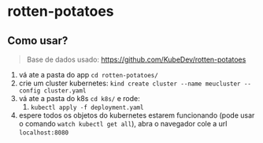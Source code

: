# rotten-potatoes

## Como usar?

> Base de dados usado: https://github.com/KubeDev/rotten-potatoes

1. vá ate a pasta do app `cd rotten-potatoes/`
1. crie um cluster kubernetes: `kind create cluster --name meucluster --config cluster.yaml`
1. vá ate a pasta do k8s `cd k8s/` e rode:
   1. `kubectl apply -f deployment.yaml`
1. espere todos os objetos do kubernetes estarem funcionando (pode usar o comando `watch kubectl get all`), abra o navegador cole a url `localhost:8080`
